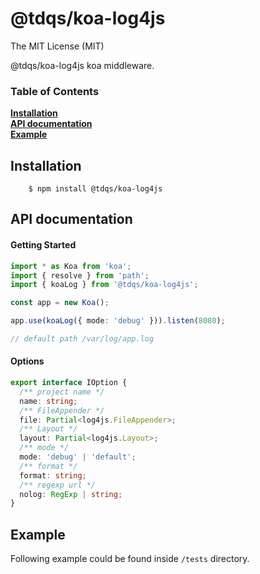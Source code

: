 # **@tdqs/koa-log4js**

The MIT License (MIT)

@tdqs/koa-log4js koa middleware.

### Table of Contents

**[Installation](#installation)**  
**[API documentation](#api-documentation)**  
**[Example](#example)**

## **Installation**

```
    $ npm install @tdqs/koa-log4js
```

## **API documentation**

#### Getting Started

```ts
import * as Koa from 'koa';
import { resolve } from 'path';
import { koaLog } from '@tdqs/koa-log4js';

const app = new Koa();

app.use(koaLog({ mode: 'debug' })).listen(8080);

// default path /var/log/app.log
```

#### Options

```ts
export interface IOption {
  /** project name */
  name: string;
  /** FileAppender */
  file: Partial<log4js.FileAppender>;
  /** Layout */
  layout: Partial<log4js.Layout>;
  /** mode */
  mode: 'debug' | 'default';
  /** format */
  format: string;
  /** regexp url */
  nolog: RegExp | string;
}
```

## **Example**

Following example could be found inside `/tests` directory.
